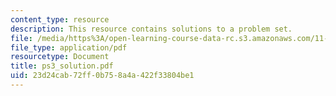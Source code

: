 ```yaml
---
content_type: resource
description: This resource contains solutions to a problem set.
file: /media/https%3A/open-learning-course-data-rc.s3.amazonaws.com/11-126j-economics-of-education-spring-2007/23d24cab72ff0b758a4a422f33804be1_ps3_solution.pdf
file_type: application/pdf
resourcetype: Document
title: ps3_solution.pdf
uid: 23d24cab-72ff-0b75-8a4a-422f33804be1
---
```

